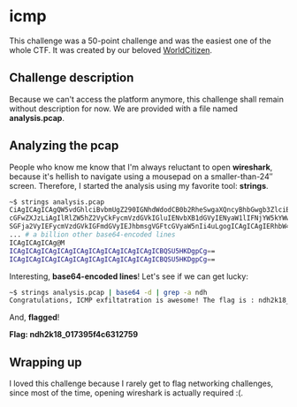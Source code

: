 # icmp

This challenge was a 50-point challenge and was the easiest one of the whole CTF. It was created by our beloved [WorldCitizen](https://twitter.com/XCtzn).

## Challenge description

Because we can't access the platform anymore, this challenge shall remain without description for now.
We are provided with a file named **analysis.pcap**.

## Analyzing the pcap

People who know me know that I'm always reluctant to open **wireshark**, because it's hellish to navigate using a mousepad on a smaller-than-24″ screen. Therefore, I started the analysis using my favorite tool: **strings**.

```bash
~$ strings analysis.pcap
CiAgICAgICAgQW5vdGhlciBvbmUgZ290IGNhdWdodCB0b2RheSwgaXQncyBhbGwgb3ZlciB0aGUg
cGFwZXJzLiAgIlRlZW5hZ2VyCkFycmVzdGVkIGluIENvbXB1dGVyIENyaW1lIFNjYW5kYWwiLCAi
SGFja2VyIEFycmVzdGVkIGFmdGVyIEJhbmsgVGFtcGVyaW5nIi4uLgogICAgICAgIERhbW4ga2lk
... # a billion other base64-encoded lines
ICAgICAgICAg@M
ICAgICAgICAgICAgICAgICAgICAgICAgICAgICBQSU5HKDgpCg==
ICAgICAgICAgICAgICAgICAgICAgICAgICAgICBQSU5HKDgpCg==
```

Interesting, **base64-encoded lines**! Let's see if we can get lucky:

```bash
~$ strings analysis.pcap | base64 -d | grep -a ndh
Congratulations, ICMP exfiltatration is awesome! The flag is : ndh2k18_017395f4c6312759
```

And, **flagged**!

**Flag: ndh2k18_017395f4c6312759**

## Wrapping up

I loved this challenge because I rarely get to flag networking challenges, since most of the time, opening wireshark is actually required :(.
